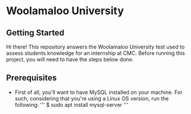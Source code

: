 # Woolamaloo University 

## Getting Started

Hi there! This repository answers the Woolamaloo University test used to assess students knowledge for an internship at CMC.
Before running this project, you will need to have the steps below done.   

## Prerequisites

 - First of all, you'll want to have MySQL installed on your machine. For such, considering that you're using a Linux OS version, run the following: 
'''
 $ sudo apt install mysql-server
'''
